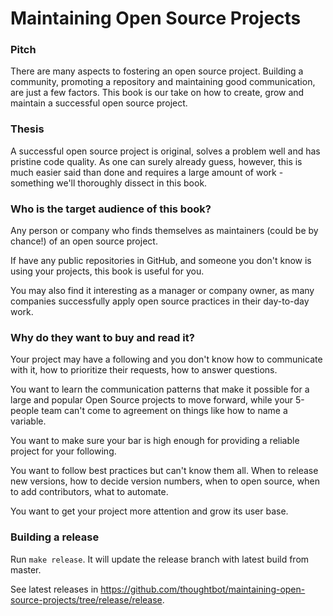 # Maintaining Open Source Projects

### Pitch

There are many aspects to fostering an open source project. Building a
community, promoting a repository and maintaining good communication, are just a
few factors. This book is our take on how to create, grow and maintain a
successful open source project.


### Thesis

A successful open source project is original, solves a problem well and has
pristine code quality. As one can surely already guess, however, this is much
easier said than done and requires a large amount of work - something we'll
thoroughly dissect in this book.


### Who is the target audience of this book?

Any person or company who finds themselves as maintainers (could be by chance!)
of an open source project.

If have any public repositories in GitHub, and someone you don't know is using
your projects, this book is useful for you.

You may also find it interesting as a manager or company owner, as many
companies successfully apply open source practices in their day-to-day work.

### Why do they want to buy and read it?

Your project may have a following and you don't know how to communicate with it,
how to prioritize their requests, how to answer questions.

You want to learn the communication patterns that make it possible for a large
and popular Open Source projects to move forward, while your 5-people team can't
come to agreement on things like how to name a variable.

You want to make sure your bar is high enough for providing a reliable project
for your following.

You want to follow best practices but can't know them all. When to release new
versions, how to decide version numbers, when to open source, when to add
contributors, what to automate.

You want to get your project more attention and grow its user base.


### Building a release

Run `make release`. It will update the release branch with latest build from
master.

See latest releases in
https://github.com/thoughtbot/maintaining-open-source-projects/tree/release/release.
